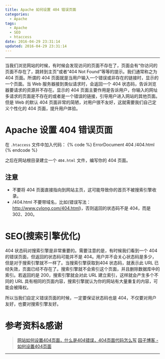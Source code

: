 ```yaml
---
title: Apache 如何设置 404 错误页面
categories:
  - Apache
tags:
  - Apache
  - SEO
  - htaccess
date: 2016-04-29 23:31:14
updated: 2016-04-29 23:31:14
---
```

---

当我们浏览网站的时候，有时候会发现访问的页面不存在了，页面会有“你访问的页面不存在了，跳转到主页”或者“404 Not Found”等等的提示。我们通常称之为 404 页面。所谓的 404 页面就是当用户输入一个错误或非存在的链接时，显示的一个页面。当 Web 服务器接到类似请求时，会返回一个 404 状态码，告诉浏览器要请求的资源并不存在。显示的 404 页面主要作用是告诉用户，你输入的网址多请求的页面是不存在的或者是一个错误的链接，引导用户进入网站的其他页面。但是 Web 的默认 404 页面非常的简陋，对用户很不友好，这就需要我们自己定义个性化的 404 页面，提升用户体验。

<!-- more -->

# Apache 设置 404 错误页面

在 `.htaccess` 文件中加入代码：
{% code %}
    ErrorDocument 404 /404.html
{% endcode %}

之后在网站根目录建立一个 `404.html` 文件，编写你的 404 页面。

## 注意

*   不要将 404 页面直接指向到网站主页，这可能导致你的首页不被搜索引擎收录。
*   /404.html 不要带域名，比如(错误写法：<http://www.cylong.com/404.html>)，否则返回的状态码不是 404，而是 302、200。

# SEO(搜索引擎优化)

404 状态码对搜索引擎是非常重要的。需要注意的是，有时候我们看到一个 404 的错误页面，但返回的状态码可能并不是 404。用户并不会关心状态码是多少，但是对于搜索引擎就不一样了。当搜索引擎获取到404 状态码，就表示此 URL 已经失效，页面已经不存在了。搜索引擎就不会索引这个页面，并且删除数据库中的索引。若返回的是 200，搜索引擎就会对此 URL 建立索引，这样就会产生多个不同的 URL 具有相同的页面内容，搜索引擎就认为你的网站有大量重复的内容，可能会被降权。

所以当我们自定义错误页面的时候，一定要保证状态码也是 404，不仅要对用户友好，也要对搜索引擎友好。

# 参考资料&感谢

> [网站如何设置404页面，什么是404错误，404页面代码怎么写][1]
> [园子博客 - 如何设置404页面][2]

---

[1]: http://bbs.20z.com/thread-5162-1-1.html "网站如何设置404页面，什么是404错误，404页面代码怎么写"
[2]: http://www.yzznl.cn/archives/19.html "园子博客 - 如何设置404页面"
